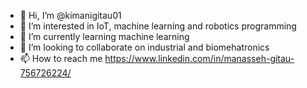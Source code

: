 - 👋 Hi, I’m @kimanigitau01
- 👀 I’m interested in IoT, machine learning and robotics programming
- 🌱 I’m currently learning  machine learning
- 💞️ I’m looking to collaborate on industrial and biomehatronics
- 📫 How to reach me https://www.linkedin.com/in/manasseh-gitau-756726224/

<!---
kimanigitau01/kimanigitau01 is a ✨ special ✨ repository because its `README.md` (this file) appears on your GitHub profile.
You can click the Preview link to take a look at your changes.
--->
